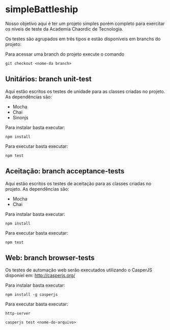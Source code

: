 # simpleBattleship #

Nosso objetivo aqui &eacute; ter um projeto simples por&eacute;m completo para exercitar os n&iacute;veis de teste da Academia Chaordic de Tecnologia.

Os testes s&atilde;o agrupados em tr&ecirc;s tipos e est&atilde;o dispon&iacute;veis em branchs do projeto:

Para acessar uma branch do projeto execute o comando

`git checkout <nome-da branch>`

## Unit&aacute;rios: branch unit-test ##
Aqui est&atilde;o escritos os testes de unidade para as classes criadas no projeto. As depend&ecirc;ncias s&atilde;o:

* Mocha
* Chai
* Sinonjs

Para instalar basta executar:

`npm install`

Para executar basta executar:

`npm test`

## Aceita&ccedil;&atilde;o: branch acceptance-tests ##
Aqui est&atilde;o escritos os testes de aceita&ccedil;&atilde;o para as classes criadas no projeto. As depend&ecirc;ncias s&atilde;o:

* Mocha
* Chai

Para instalar basta executar:

`npm install`

Para executar basta executar:

`npm test`

## Web: branch browser-tests ##

Os testes de automa&ccedil;&atilde;o web ser&atilde;o executados utilizando o CasperJS dispon&iacute;el em: <http://casperjs.org/>

Para instalar basta executar:

`npm install -g casperjs`

Para executar basta executar:

`http-server`

`casperjs test <nome-do-arquivo>`
